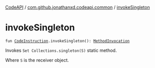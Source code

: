 [CodeAPI](../index.md) / [com.github.jonathanxd.codeapi.common](index.md) / [invokeSingleton](.)

# invokeSingleton

`fun `[`CodeInstruction`](../com.github.jonathanxd.codeapi/-code-instruction.md)`.invokeSingleton(): `[`MethodInvocation`](../com.github.jonathanxd.codeapi.base/-method-invocation/index.md)

Invokes `Set Collections.singleton(S)` static method.

Where `S` is the receiver object.

